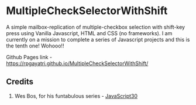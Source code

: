 # MultipleCheckSelectorWithShift

A simple mailbox-replication of multiple-checkbox selection with shift-key press using Vanilla Javascript, HTML and CSS (no frameworks). I am currently on a mission to complete a series of Javascript projects and this is the tenth one! Wohooo!!

Github Pages link - https://rpgayatri.github.io/MultipleCheckSelectorWithShift/

## Credits

1. Wes Bos, for his funtabulous series - [JavaScript30](https://javascript30.com/)
